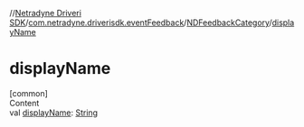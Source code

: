//[Netradyne Driveri SDK](../../index.md)/[com.netradyne.driverisdk.eventFeedback](../index.md)/[NDFeedbackCategory](index.md)/[displayName](display-name.md)



# displayName  
[common]  
Content  
val [displayName](display-name.md): [String](https://kotlinlang.org/api/latest/jvm/stdlib/kotlin/-string/index.html)  



